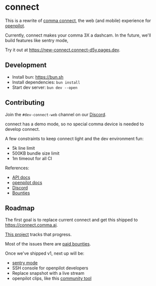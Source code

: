 # connect

This is a rewrite of [comma connect](https://github.com/commaai/connect), the web (and mobile) experience for [openpilot](https://github.com/commaai/openpilot).

Currently, connect makes your comma 3X a dashcam. In the future, we'll build features like sentry mode, 

Try it out at https://new-connect.connect-d5y.pages.dev.

## Development

- Install bun: https://bun.sh
- Install dependencies: `bun install`
- Start dev server: `bun dev --open`

## Contributing

Join the `#dev-connect-web` channel on our [Discord](https://discord.comma.ai).

connect has a demo mode, so no special comma device is needed to develop connect.

A few constraints to keep connect light and the dev environment fun:
* 5k line limit
* 500KB bundle size limit
* 1m timeout for all CI

References:
* [API docs](https://api.comma.ai)
* [openpilot docs](https://docs.comma.ai)
* [Discord](https://discord.comma.ai)
* [Bounties](https://comma.ai/bounties) 

## Roadmap

The first goal is to replace current connect and get this shipped to https://connect.comma.ai.

[This project](https://github.com/orgs/commaai/projects/32) tracks that progress.

Most of the issues there are [paid bounties](https://comma.ai/bounties).

Once we've shipped v1, next up will be:
* [sentry mode](https://www.youtube.com/watch?v=laO0RzsDzfU)
* SSH console for openpilot developers
* Replace snapshot with a live stream
* openpilot clips, like this [community tool](https://github.com/nelsonjchen/op-replay-clipper)
